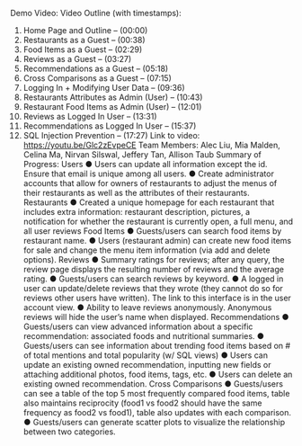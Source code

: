 Demo Video:
Video Outline (with timestamps):
1. Home Page and Outline – (00:00)
2. Restaurants as a Guest – (00:38)
3. Food Items as a Guest – (02:29)
4. Reviews as a Guest – (03:27)
5. Recommendations as a Guest – (05:18)
6. Cross Comparisons as a Guest – (07:15)
7. Logging In + Modifying User Data – (09:36)
8. Restaurants Attributes as Admin (User) – (10:43)
9. Restaurant Food Items as Admin (User) – (12:01)
10. Reviews as Logged In User – (13:31)
11. Recommendations as Logged In User – (15:37)
12. SQL Injection Prevention – (17:27)
Link to video:
https://youtu.be/Glc2zEvpeCE
Team Members:
Alec Liu, Mia Malden, Celina Ma, Nirvan Silswal, Jeffery Tan, Allison Taub
Summary of Progress:
Users
● Users can update all information except the id. Ensure that email is unique among all
users.
● Create administrator accounts that allow for owners of restaurants to adjust the menus of
their restaurants as well as the attributes of their restaurants.
Restaurants
● Created a unique homepage for each restaurant that includes extra information:
restaurant description, pictures, a notification for whether the restaurant is currently
open, a full menu, and all user reviews
Food Items
● Guests/users can search food items by restaurant name.
● Users (restaurant admin) can create new food items for sale and change the menu item
information (via add and delete options).
Reviews
● Summary ratings for reviews; after any query, the review page displays the resulting
number of reviews and the average rating.
● Guests/users can search reviews by keyword.
● A logged in user can update/delete reviews that they wrote (they cannot do so for
reviews other users have written). The link to this interface is in the user account view.
● Ability to leave reviews anonymously. Anonymous reviews will hide the user’s name
when displayed.
Recommendations
● Guests/users can view advanced information about a specific recommendation:
associated foods and nutritional summaries.
● Guests/users can see information about trending food items based on # of total
mentions and total popularity (w/ SQL views)
● Users can update an existing owned recommendation, inputting new fields or attaching
additional photos, food items, tags, etc.
● Users can delete an existing owned recommendation.
Cross Comparisons
● Guests/users can see a table of the top 5 most frequently compared food items, table
also maintains reciprocity (food1 vs food2 should have the same frequency as food2 vs
food1), table also updates with each comparison.
● Guests/users can generate scatter plots to visualize the relationship between two
categories.
